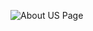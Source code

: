 ![About US Page](https://github.com/SandipCB/About-Us/assets/96263756/000f65a2-d402-44f2-a170-a1941782e5f2)
